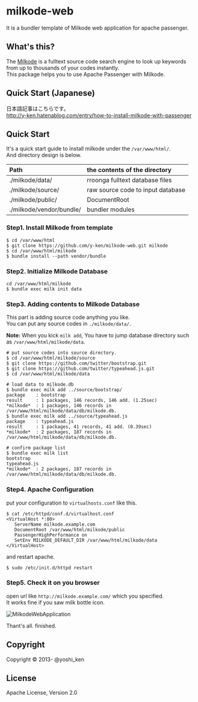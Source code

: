 # milkode-web

It is a bundler template of Milkode web application for apache passenger.

## What's this?

The [Milkode](http://milkode.ongaeshi.me/wiki/Main_Page) is a fulltext source code search engine to look up keywords from up to thousands of your codes instantly.  
This package helps you to use Apache Passenger with Milkode.

## Quick Start (Japanese)
日本語記事はこちらです。  
http://y-ken.hatenablog.com/entry/how-to-install-milkode-with-passenger

## Quick Start

It's a quick start guide to install milkode under the `/var/www/html/`.  
And directory design is below.  

|Path|the contents of the directory|
|:---|:---|
|./milkode/data/|rroonga fulltext database files|
|./milkode/source/|raw source code to input database|
|./milkode/public/|DocumentRoot|
|./milkode/vendor/bundle/|bundler modules|


### Step1. Install Milkode from template

```
$ cd /var/www/html
$ git clone https://github.com/y-ken/milkode-web.git milkode
$ cd /var/www/html/milkode
$ bundle install --path vendor/bundle
```

### Step2. Initialize Milkode Database

```
cd /var/www/html/milkode
$ bundle exec milk init data
```

### Step3. Adding contents to Milkode Database

This part is adding source code anything you like.  
You can put any source codes in `./milkode/data/`.

**Note:** When you kick `milk add`, You have to jump database directory such as `/var/www/html/milkode/data`.

```
# put source codes into source directory.
$ cd /var/www/html/milkode/source
$ git clone https://github.com/twitter/bootstrap.git
$ git clone https://github.com/twitter/typeahead.js.git
$ cd /var/www/html/milkode/data

# load data to milkode.db
$ bundle exec milk add ../source/bootstrap/
package    : bootstrap
result     : 1 packages, 146 records, 146 add. (1.25sec)
*milkode*  : 1 packages, 146 records in /var/www/html/milkode/data/db/milkode.db.
$ bundle exec milk add ../source/typeahead.js
package    : typeahead.js
result     : 1 packages, 41 records, 41 add. (0.39sec)
*milkode*  : 2 packages, 187 records in /var/www/html/milkode/data/db/milkode.db.

# confirm package list
$ bundle exec milk list
bootstrap
typeahead.js
*milkode*  : 2 packages, 187 records in /var/www/html/milkode/data/db/milkode.db.
```


### Step4. Apache Configuration

put your configuration to `virtualhosts.conf` like this.

```
$ cat /etc/httpd/conf.d/virtualhost.conf
<VirtualHost *:80>
   ServerName milkode.example.com
   DocumentRoot /var/www/html/milkode/public
   PassengerHighPerformance on
   SetEnv MILKODE_DEFAULT_DIR /var/www/html/milkode/data
</VirtualHost>
```

and restart apache.

```
$ sudo /etc/init.d/httpd restart
```

### Step5. Check it on you browser

open url like `http://milkode.example.com/` which you specified.  
It works fine if you saw milk bottle icon.

![MilkodeWebApplication](http://cdn-ak.f.st-hatena.com/images/fotolife/y/yoshi-ken/20130501/20130501132045.png)

Thant's all. finished.

## Copyright
Copyright © 2013- @yoshi_ken

## License
Apache License, Version 2.0
